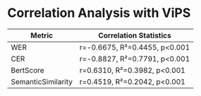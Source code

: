 # Correlation Analysis with ViPS

| Metric | Correlation Statistics |
|--------|----------------------|
| WER | r=-0.6675, R²=0.4455, p<0.001 |
| CER | r=-0.8827, R²=0.7791, p<0.001 |
| BertScore | r=0.6310, R²=0.3982, p<0.001 |
| SemanticSimilarity | r=0.4519, R²=0.2042, p<0.001 |
